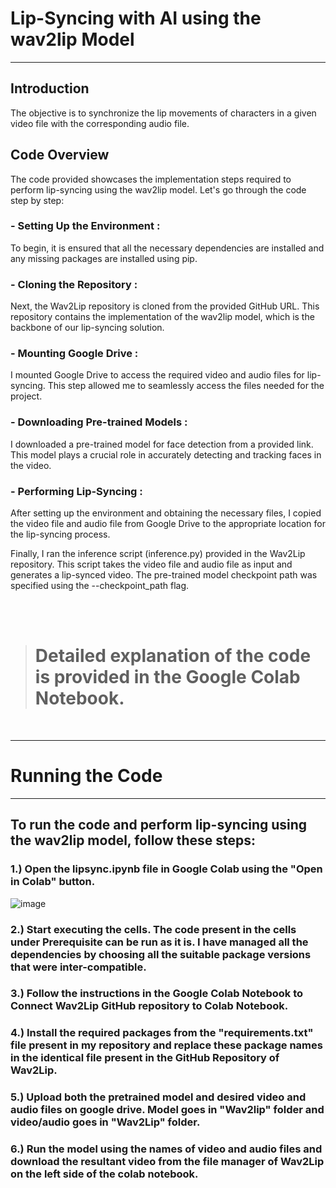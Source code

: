 # Lip-Syncing with AI using the wav2lip Model
--------------------------------

## Introduction

The objective is to synchronize the lip movements of characters in a given video file with the corresponding audio file.


## Code Overview

The code provided showcases the implementation steps required to perform lip-syncing using the wav2lip model. Let's go through the code step by step:

### - Setting Up the Environment :

To begin, it is ensured that all the necessary dependencies are installed and any missing packages are installed using pip.

### - Cloning the Repository :

Next, the Wav2Lip repository is cloned from the provided GitHub URL. This repository contains the implementation of the wav2lip model, which is the backbone of our lip-syncing solution.

### - Mounting Google Drive :

I mounted Google Drive to access the required video and audio files for lip-syncing. This step allowed me to seamlessly access the files needed for the project.

### - Downloading Pre-trained Models :

I downloaded a pre-trained model for face detection from a provided link. This model plays a crucial role in accurately detecting and tracking faces in the video.

### - Performing Lip-Syncing :

After setting up the environment and obtaining the necessary files, I copied the video file and audio file from Google Drive to the appropriate location for the lip-syncing process.




Finally, I ran the inference script (inference.py) provided in the Wav2Lip repository. This script takes the video file and audio file as input and generates a lip-synced video. The pre-trained model checkpoint path was specified using the --checkpoint_path flag.

<br>
<br>

> # Detailed explanation of the code is provided in the Google Colab Notebook.

<br>

--------------------

# Running the Code
--------------------------------

## To run the code and perform lip-syncing using the wav2lip model, follow these steps:

### 1.) Open the lipsync.ipynb file in Google Colab using the "Open in Colab" button.


![image](https://github.com/Yash-K1/AI-Lipsync/assets/114215353/0bd2d688-23c4-4351-b527-333a514b8466)


### 2.) Start executing the cells. The code present in the cells under Prerequisite can be run as it is. I have managed all the dependencies by choosing all the suitable package versions that were inter-compatible.



### 3.) Follow the instructions in the Google Colab Notebook to Connect Wav2Lip GitHub repository to Colab Notebook. 



### 4.) Install the required packages from the "requirements.txt" file present in my repository and replace these package names in the identical file present in the GitHub Repository of Wav2Lip.



### 5.) Upload both the pretrained model and desired video and audio files on google drive. Model goes in "Wav2lip" folder and video/audio goes in "Wav2Lip" folder.


### 6.) Run the model using the names of video and audio files and download the resultant video from the file manager of Wav2Lip on the left side of the colab notebook.








